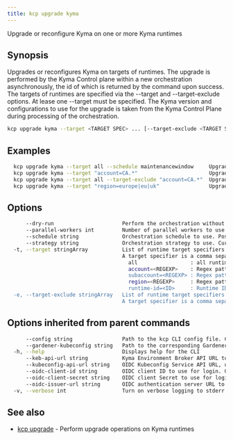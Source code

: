 ```yaml
---
title: kcp upgrade kyma
---
```

Upgrade or reconfigure Kyma on one or more Kyma runtimes

## Synopsis

Upgrades or reconfigures Kyma on targets of runtimes.
The upgrade is performed by the Kyma Control plane within a new orchestration asynchronously, the id of which is returned by the command upon success.
The targets of runtimes are specified via the --target and --target-exclude options. At lease one --target must be specified.
The Kyma version and configurations to use for the upgrade is taken from the Kyma Control Plane during processing of the orchestration.

```bash
kcp upgrade kyma --target <TARGET SPEC> ... [--target-exclude <TARGET SPEC> ...] [flags]
```

## Examples

```bash
  kcp upgrade kyma --target all --schedule maintenancewindow     Upgrade Kyma on all runtimes in their next respective maintenance window hours
  kcp upgrade kyma --target "account=CA.*"                       Upgrade Kyma on runtimes of all Global Accounts starting with CA
  kcp upgrade kyma --target all --target-exclude "account=CA.*"  Upgrade Kyma on runtimes of all Global Accounts not starting with CA
  kcp upgrade kyma --target "region=europe|eu|uk"                Upgrade Kyma on runtimes whose region belongs to Europe
```

## Options

```bash
      --dry-run                      Perform the orchestration without executing the actual upgrage operations for the runtimes. The details can be obtained using the "kcp orchestrations" command
      --parallel-workers int         Number of parallel workers to use in parallel orchestration strategy. By default the amount of workers will be auto-selected on control plane server side
      --schedule string              Orchestration schedule to use. Possible values: "immediate", "maintenancewindow". By default the schedule will be auto-selected on control plane server side
      --strategy string              Orchestration strategy to use. Currently the only supported strategy is parallel (default "parallel")
  -t, --target stringArray           List of runtime target specifiers to include (the option can be specified multiple times).
                                     A target specifier is a comma separated list of the following selectors:
                                       all                 : all runtimes provisioned successfully and not deprovisioning
                                       account=<REGEXP>    : Regex pattern to match against the runtime's GlobalAccount field. E.g. CA50125541TID000000000741207136, "CA.*"
                                       subaccount=<REGEXP> : Regex pattern to match against the runtime's SubAccount field. E.g. 0d20e315-d0b4-48a2-9512-49bc8eb03cd1
                                       region=<REGEXP>     : Regex pattern to match against the shoot cluster's Region field (not SCP platform-region). E.g. "europe|eu-"
                                       runtime-id=<ID>     : Runtime ID is used to indicate a specific runtime
  -e, --target-exclude stringArray   List of runtime target specifiers to exclude (the option can be specified multiple times).
                                     A target specifier is a comma separated list of the selectors described under --target option
```

## Options inherited from parent commands

```bash
      --config string                Path to the kcp CLI config file. Can also be set via the KCPCONFIG environment variable. Defaults to $HOME/.kcp/config.yaml
      --gardener-kubeconfig string   Path to the corresponding Gardener project kubeconfig file which have permissions to list/get shoots. Can also be set via the KCP_GARDENER_KUBECONFIG environment variable
  -h, --help                         Displays help for the CLI
      --keb-api-url string           Kyma Environment Broker API URL to use for all commands. Can also be set via the KCP_KEB_API_URL environment variable
      --kubeconfig-api-url string    OIDC Kubeconfig Service API URL, used by the kcp kubeconfig and taskrun commands. Can also be set via the KCP_KUBECONFIG_API_URL environment variable
      --oidc-client-id string        OIDC client ID to use for login. Can also be set via the KCP_OIDC_CLIENT_ID environment variable
      --oidc-client-secret string    OIDC client Secret to use for login. Can also be set via the KCP_OIDC_CLIENT_SECRET environment variable
      --oidc-issuer-url string       OIDC authentication server URL to use for login. Can also be set the KCP_OIDC_ISSUER_URL environment variable
  -v, --verbose int                  Turn on verbose logging to stderr. Valid values: 0 (default) - 3 (maximum verbosity)
```

## See also

* [kcp upgrade](kcp_upgrade.md)	 - Perform upgrade operations on Kyma runtimes

